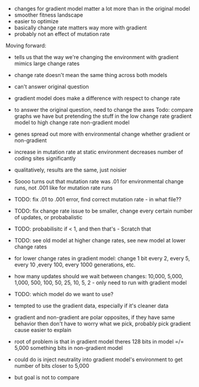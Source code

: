 * changes for gradient model matter a lot more than in the original model
* smoother fitness landscape
* easier to optimize
* basically change rate matters way more with gradient
* probably not an effect of mutation rate

Moving forward:
* tells us that the way we're changing the environment with gradient mimics large change rates
* change rate doesn't mean the same thing across both models
* can't answer original question
* gradient model does make a difference with respect to change rate
* to answer the original question, need to change the axes
Todo: compare graphs we have but pretending the stuff in the low change rate gradient model to high change rate non-gradient model
* genes spread out more with environmental change whether gradient or non-gradient
* increase in mutation rate at static environment decreases number of coding sites significantly
* qualitatively, results are the same, just noisier

* Soooo turns out that mutation rate was .01 for environmental change runs, not .001 like for mutation rate runs

* TODO: fix .01 to .001 error, find correct mutation rate - in what file??
* TODO: fix change rate issue to be smaller, change every certain number of updates, or probabalistic
* TODO: probabilisitc if < 1, and then that's - Scratch that
* TODO: see old model at higher change rates, see new model at lower change rates
* for lower change rates in gradient model: change 1 bit every 2, every 5, every 10 ,every 100, every 1000 generations, etc.

* how many updates should we wait between changes: 10,000, 5,000, 1,000, 500, 100, 50, 25, 10, 5, 2 - only need to run with gradient model

* TODO: which model do we want to use?
* tempted to use the gradient data, especially if it's cleaner data
* gradient and non-gradient are polar opposites, if they have same behavior then don't have to worry what we pick, probably pick gradient cause easier to explain

* root of problem is that in gradient model theres 128 bits in model =/= 5,000 something bits in non-gradient model
* could do is inject neutrality into gradient model's environment to get number of bits closer to 5,000
* but goal is not to compare